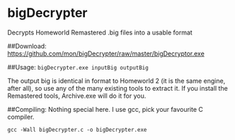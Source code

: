 # bigDecrypter
Decrypts Homeworld Remastered .big files into a usable format

##Download:
https://github.com/mon/bigDecrypter/raw/master/bigDecryptor.exe

##Usage:
`bigDecrypter.exe inputBig outputBig`

The output big is identical in format to Homeworld 2 (it is the same engine, after all), so use any of the many existing tools to extract it. If you install the Remastered tools, Archive.exe will do it for you.

##Compiling:
Nothing special here. I use gcc, pick your favourite C compiler.

`gcc -Wall bigDecrypter.c -o bigDecrypter.exe`
